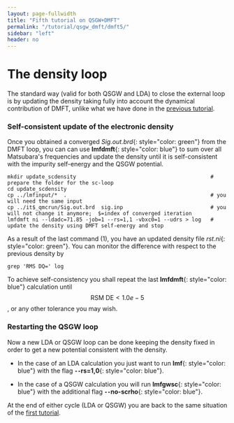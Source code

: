 ```yaml
---
layout: page-fullwidth
title: "Fifth tutorial on QSGW+DMFT"
permalink: "/tutorial/qsgw_dmft/dmft5/"
sidebar: "left"
header: no
---
```


# The density loop

The standard way (valid for both QSGW and LDA) to close the external loop is by updating the density taking fully into account the dynamical contribution of DMFT, unlike what we have done in the [previous tutorial](https://lordcephei.github.io/tutorial/qsgw_dmft/dmft4). 

### Self-consistent update of the electronic density
Once you obtained a converged *Sig.out.brd*{: style="color: green"} from the DMFT loop, you can can use **lmfdmft**{: style="color: blue"} to sum over all Matsubara's frequencies and update the density until it is self-consistent with the impurity self-energy and the QSGW potential. 

```
mkdir update_scdensity                                           # prepare the folder for the sc-loop
cd update_scdensity
cp ../lmfinput/*  .                                              # you will need the same input
cp ../it$_qmcrun/Sig.out.brd  sig.inp                            # you will not change it anymore;  $=index of converged iteration
lmfdmft ni --ldadc=71.85 -job=1 --rs=1,1 -vbxc0=1 --udrs > log   # update the density using DMFT self-energy and stop
``` 

As a result of the last command (1), you have an updated density file *rst.ni*{: style="color: green"}. You can monitor the difference with respect to the previous density by 
```
grep 'RMS DQ=' log
```

To achieve self-consistency you shall repeat the last **lmfdmft**{: style="color: blue"} calculation until $$ \text{RSM DE} < 1.0e-5 $$, or any other tolerance you may wish.

### Restarting the QSGW loop 
Now a new LDA or QSGW loop can be done keeping the density fixed in order to get a new potential consistent with the density.

+ In the case of an LDA calculation you just want to run **lmf**{: style="color: blue"} with the flag **`--`rs=1,0**{: style="color: blue"}.

+ In the case of a QSGW calculation you will run **lmfgwsc**{: style="color: blue"} with the additional flag **`--`no-scrho**{: style="color: blue"}.

At the end of either cycle (LDA or QSGW) you are back to the same situation of the [first tutorial](https://lordcephei.github.io/tutorial/qsgw_dmft/dmft1).
